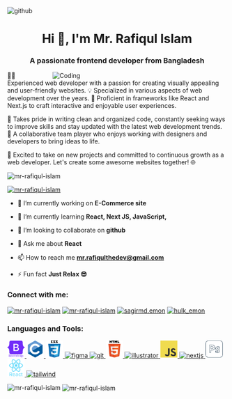 ![github](https://media.licdn.com/dms/image/D5616AQGqSQekVCxp4A/profile-displaybackgroundimage-shrink_350_1400/0/1704998072195?e=1710374400&v=beta&t=8ZPxCQITtvb-ZBZuFEvjgBUKZovvXZi8KHtJvzJ6_s0)
<h1 align="center">Hi 👋, I'm Mr. Rafiqul Islam</h1>
<h3 align="center">A passionate frontend developer from Bangladesh</h3>

<img align="right" alt="Coding" width="400" src="https://cdn.dribbble.com/users/1162077/screenshots/3848914/programmer.gif">

👩‍💻 Experienced web developer with a passion for creating visually appealing and user-friendly websites. 💡 Specialized in various aspects of web development over the years. 🚀 Proficient in frameworks like React and Next.js to craft interactive and enjoyable user experiences.

🧹 Takes pride in writing clean and organized code, constantly seeking ways to improve skills and stay updated with the latest web development trends. 🤝 A collaborative team player who enjoys working with designers and developers to bring ideas to life.

🌟 Excited to take on new projects and committed to continuous growth as a web developer. Let's create some awesome websites together! 🌐

<p align="left"> <img src="https://komarev.com/ghpvc/?username=mr-rafiqul-islam&label=Profile%20views&color=0e75b6&style=flat" alt="mr-rafiqul-islam" /> </p>

<p align="left"> <a href="https://github.com/ryo-ma/github-profile-trophy"><img src="https://github-profile-trophy.vercel.app/?username=mr-rafiqul-islam" alt="mr-rafiqul-islam" /></a> </p>

- 🔭 I’m currently working on **E-Commerce site**

- 🌱 I’m currently learning **React, Next JS, JavaScript,**

- 👯 I’m looking to collaborate on **github**

- 💬 Ask me about **React**

- 📫 How to reach me **mr.rafiqulthedev@gmail.com**

- ⚡ Fun fact **Just Relax 😎**

<h3 align="left">Connect with me:</h3>
<p align="left">
<a href="https://codepen.io/mr-rafiqul-islam" target="blank"><img align="center" src="https://raw.githubusercontent.com/rahuldkjain/github-profile-readme-generator/master/src/images/icons/Social/codepen.svg" alt="mr-rafiqul-islam" height="30" width="40" /></a>
<a href="https://linkedin.com/in/mr-rafiqul-islam" target="blank"><img align="center" src="https://raw.githubusercontent.com/rahuldkjain/github-profile-readme-generator/master/src/images/icons/Social/linked-in-alt.svg" alt="mr-rafiqul-islam" height="30" width="40" /></a>
<a href="https://fb.com/mr.rafiqulthedev" target="blank"><img align="center" src="https://raw.githubusercontent.com/rahuldkjain/github-profile-readme-generator/master/src/images/icons/Social/facebook.svg" alt="sagirmd.emon" height="30" width="40" /></a>
<a href="https://instagram.com/mr.rafiqulthedev" target="blank"><img align="center" src="https://raw.githubusercontent.com/rahuldkjain/github-profile-readme-generator/master/src/images/icons/Social/instagram.svg" alt="hulk_emon" height="30" width="40" /></a>
</p>

<h3 align="left">Languages and Tools:</h3>
<p align="left"> <a href="https://getbootstrap.com" target="_blank" rel="noreferrer"> <img src="https://raw.githubusercontent.com/devicons/devicon/master/icons/bootstrap/bootstrap-plain-wordmark.svg" alt="bootstrap" width="40" height="40"/> </a> <a href="https://www.cprogramming.com/" target="_blank" rel="noreferrer"> <img src="https://raw.githubusercontent.com/devicons/devicon/master/icons/c/c-original.svg" alt="c" width="40" height="40"/> </a> <a href="https://www.w3schools.com/css/" target="_blank" rel="noreferrer"> <img src="https://raw.githubusercontent.com/devicons/devicon/master/icons/css3/css3-original-wordmark.svg" alt="css3" width="40" height="40"/> </a> <a href="https://www.figma.com/" target="_blank" rel="noreferrer"> <img src="https://www.vectorlogo.zone/logos/figma/figma-icon.svg" alt="figma" width="40" height="40"/> </a> <a href="https://git-scm.com/" target="_blank" rel="noreferrer"> <img src="https://www.vectorlogo.zone/logos/git-scm/git-scm-icon.svg" alt="git" width="40" height="40"/> </a> <a href="https://www.w3.org/html/" target="_blank" rel="noreferrer"> <img src="https://raw.githubusercontent.com/devicons/devicon/master/icons/html5/html5-original-wordmark.svg" alt="html5" width="40" height="40"/> </a> <a href="https://www.adobe.com/in/products/illustrator.html" target="_blank" rel="noreferrer"> <img src="https://www.vectorlogo.zone/logos/adobe_illustrator/adobe_illustrator-icon.svg" alt="illustrator" width="40" height="40"/> </a> <a href="https://developer.mozilla.org/en-US/docs/Web/JavaScript" target="_blank" rel="noreferrer"> <img src="https://raw.githubusercontent.com/devicons/devicon/master/icons/javascript/javascript-original.svg" alt="javascript" width="40" height="40"/> </a> <a href="https://nextjs.org/" target="_blank" rel="noreferrer"> <img src="https://cdn.worldvectorlogo.com/logos/nextjs-2.svg" alt="nextjs" width="40" height="40"/> </a> <a href="https://www.photoshop.com/en" target="_blank" rel="noreferrer"> <img src="https://raw.githubusercontent.com/devicons/devicon/master/icons/photoshop/photoshop-line.svg" alt="photoshop" width="40" height="40"/> </a> <a href="https://reactjs.org/" target="_blank" rel="noreferrer"> <img src="https://raw.githubusercontent.com/devicons/devicon/master/icons/react/react-original-wordmark.svg" alt="react" width="40" height="40"/> </a> <a href="https://tailwindcss.com/" target="_blank" rel="noreferrer"> <img src="https://www.vectorlogo.zone/logos/tailwindcss/tailwindcss-icon.svg" alt="tailwind" width="40" height="40"/> </a> </p>

<p><img align="left" src="https://github-readme-stats.vercel.app/api/top-langs?username=mr-rafiqul-islam&show_icons=true&locale=en&layout=compact" alt="mr-rafiqul-islam" /></p>

<p>&nbsp;<img align="center" src="https://github-readme-stats.vercel.app/api?username=mr-rafiqul-islam&show_icons=true&locale=en" alt="mr-rafiqul-islam" /></p>

